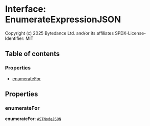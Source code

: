 # Interface: EnumerateExpressionJSON

Copyright (c) 2025 Bytedance Ltd. and/or its affiliates
SPDX-License-Identifier: MIT

## Table of contents

### Properties

* [enumerateFor](/en/auto-docs/free-layout-editor/interfaces/EnumerateExpressionJSON.md#enumeratefor)

## Properties

### enumerateFor

**enumerateFor**: [`ASTNodeJSON`](/en/auto-docs/free-layout-editor/interfaces/ASTNodeJSON.md)
